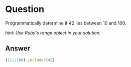 # Question 
Programmatically determine if 42 lies between 10 and 100.

*hint: Use Ruby's range object in your solution.*
## Answer
```ruby
(11..100).include?(42)
```